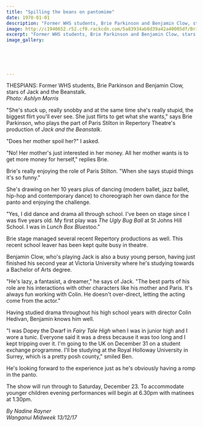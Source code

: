 ```yaml
---
title: "Spilling the beans on pantomime"
date: 1970-01-01
description: "Former WHS students, Brie Parkinson and Benjamin Clow, stars of Jack and the Beanstalk..."
image: http://c1940652.r52.cf0.rackcdn.com/5a83934ab8d39a42a40005df/Brie-Parkinson--Ben-Clow.Jack--the-Beanstalk.jpg
excerpt: "Former WHS students, Brie Parkinson and Benjamin Clow, stars of Jack and the Beanstalk."
image_gallery:
    
    
    
    
    
---
```


<p><span>THESPIANS: Former WHS students, Brie Parkinson and Benjamin Clow, stars of Jack and the Beanstalk. <br /><em>Photo: Ashlyn Morris</em></span></p>
<p class="element element-paragraph">"She's stuck up, really snobby and at the same time she's really stupid, the biggest flirt you'll ever see. She just flirts to get what she wants," says Brie Parkinson, who plays the part of Paris Stilton in Repertory Theatre's production of&nbsp;<em>Jack and the Beanstalk</em>.</p>
<p class="element element-paragraph">"Does her mother spoil her?" I asked.</p>
<p class="element element-paragraph">"No! Her mother's just interested in her money. All her mother wants is to get more money for herself," replies Brie.</p>
<p class="element element-paragraph">Brie's really enjoying the role of Paris Stilton. "When she says stupid things it's so funny."</p>
<p class="element element-paragraph">She's drawing on her 10 years plus of dancing (modern ballet, jazz ballet, hip-hop and contemporary dance) to choreograph her own dance for the panto and enjoying the challenge.</p>
<p class="element element-paragraph">"Yes, I did dance and drama all through school. I've been on stage since I was five years old. My first play was&nbsp;<em>The Ugly Bug Ball</em>&nbsp;at St Johns Hill School. I was in&nbsp;<em>Lunch Box Blues</em>too."</p>
<p class="element element-paragraph">Brie stage managed several recent Repertory productions as well. This recent school leaver has been kept quite busy in theatre.</p>
<p class="element element-paragraph">Benjamin Clow, who's playing Jack is also a busy young person, having just finished his second year at Victoria University where he's studying towards a Bachelor of Arts degree.</p>
<p class="element element-paragraph">"He's lazy, a fantasist, a dreamer," he says of Jack. "The best parts of his role are his interactions with other characters like his mother and Paris. It's always fun working with Colin. He doesn't over-direct, letting the acting come from the actor."</p>
<p class="element element-paragraph">Having studied drama throughout his high school years with director Colin Hedivan, Benjamin knows him well.</p>
<p class="element element-paragraph">"I was Dopey the Dwarf in&nbsp;<em>Fairy Tale High</em>&nbsp;when I was in junior high and I wore a tunic. Everyone said it was a dress because it was too long and I kept tripping over it. I'm going to the UK on December 31 on a student exchange programme. I'll be studying at the Royal Holloway University in Surrey, which is a pretty posh county," smiled Ben.</p>
<p class="element element-paragraph">He's looking forward to the experience just as he's obviously having a romp in the panto.</p>
<p class="element element-paragraph">The show will run through to Saturday, December 23. To accommodate younger children evening performances will begin at 6.30pm with matinees at 1.30pm.</p>
<p><span><em>By Nadine Rayner<br />Wanganui Midweek 13/12/17</em></span></p>

